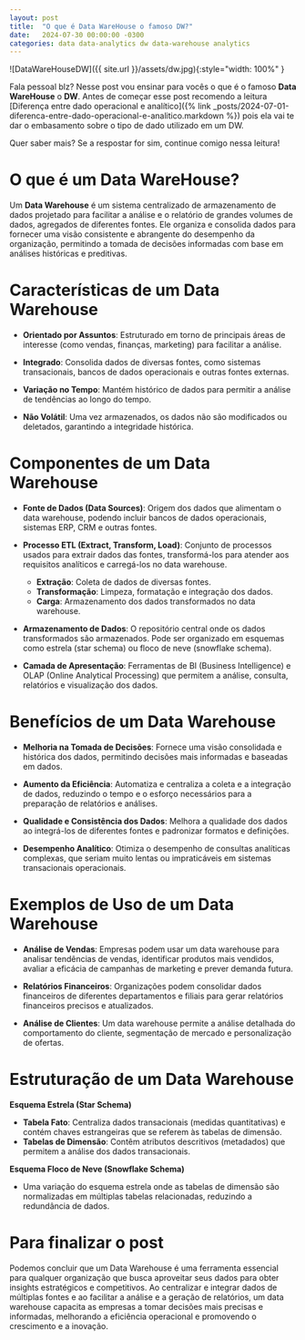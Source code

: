 ```yaml
---
layout: post
title:  "O que é Data WareHouse o famoso DW?"
date:   2024-07-30 00:00:00 -0300
categories: data data-analytics dw data-warehouse analytics
---
```


![DataWareHouseDW]({{ site.url }}/assets/dw.jpg){:style="width: 100%" }

Fala pessoal blz? Nesse post vou ensinar para vocês o que é o famoso __Data WareHouse__ o __DW__. Antes de começar esse post recomendo a leitura [Diferença entre dado operacional e analítico]({%  link _posts/2024-07-01-diferenca-entre-dado-operacional-e-analitico.markdown %}) pois ela vai te dar o embasamento sobre o tipo de dado utilizado em um DW.

Quer saber mais? Se a respostar for sim, continue comigo nessa leitura!

# O que é um Data WareHouse?

Um __Data Warehouse__ é um sistema centralizado de armazenamento de dados projetado para facilitar a análise e o relatório de grandes volumes de dados, agregados de diferentes fontes. Ele organiza e consolida dados para fornecer uma visão consistente e abrangente do desempenho da organização, permitindo a tomada de decisões informadas com base em análises históricas e preditivas.

# Características de um Data Warehouse

* __Orientado por Assuntos__: Estruturado em torno de principais áreas de interesse (como vendas, finanças, marketing) para facilitar a análise.

* __Integrado__: Consolida dados de diversas fontes, como sistemas transacionais, bancos de dados operacionais e outras fontes externas.

* __Variação no Tempo__: Mantém histórico de dados para permitir a análise de tendências ao longo do tempo.

* __Não Volátil__: Uma vez armazenados, os dados não são modificados ou deletados, garantindo a integridade histórica.

# Componentes de um Data Warehouse

* __Fonte de Dados (Data Sources)__: Origem dos dados que alimentam o data warehouse, podendo incluir bancos de dados operacionais, sistemas ERP, CRM e outras fontes.

* __Processo ETL (Extract, Transform, Load)__: Conjunto de processos usados para extrair dados das fontes, transformá-los para atender aos requisitos analíticos e carregá-los no data warehouse.
    * __Extração__: Coleta de dados de diversas fontes.
    * __Transformação__: Limpeza, formatação e integração dos dados.
    * __Carga__: Armazenamento dos dados transformados no data warehouse.

* __Armazenamento de Dados__: O repositório central onde os dados transformados são armazenados. Pode ser organizado em esquemas como estrela (star schema) ou floco de neve (snowflake schema).

* __Camada de Apresentação__: Ferramentas de BI (Business Intelligence) e OLAP (Online Analytical Processing) que permitem a análise, consulta, relatórios e visualização dos dados.

# Benefícios de um Data Warehouse

* __Melhoria na Tomada de Decisões__: Fornece uma visão consolidada e histórica dos dados, permitindo decisões mais informadas e baseadas em dados.

* __Aumento da Eficiência__: Automatiza e centraliza a coleta e a integração de dados, reduzindo o tempo e o esforço necessários para a preparação de relatórios e análises.

* __Qualidade e Consistência dos Dados__: Melhora a qualidade dos dados ao integrá-los de diferentes fontes e padronizar formatos e definições.

* __Desempenho Analítico__: Otimiza o desempenho de consultas analíticas complexas, que seriam muito lentas ou impraticáveis em sistemas transacionais operacionais.

# Exemplos de Uso de um Data Warehouse

* __Análise de Vendas__: Empresas podem usar um data warehouse para analisar tendências de vendas, identificar produtos mais vendidos, avaliar a eficácia de campanhas de marketing e prever demanda futura.

* __Relatórios Financeiros__: Organizações podem consolidar dados financeiros de diferentes departamentos e filiais para gerar relatórios financeiros precisos e atualizados.

* __Análise de Clientes__: Um data warehouse permite a análise detalhada do comportamento do cliente, segmentação de mercado e personalização de ofertas.

# Estruturação de um Data Warehouse

__Esquema Estrela (Star Schema)__
* __Tabela Fato__: Centraliza dados transacionais (medidas quantitativas) e contém chaves estrangeiras que se referem às tabelas de dimensão.
* __Tabelas de Dimensão__: Contêm atributos descritivos (metadados) que permitem a análise dos dados transacionais.

__Esquema Floco de Neve (Snowflake Schema)__
* Uma variação do esquema estrela onde as tabelas de dimensão são normalizadas em múltiplas tabelas relacionadas, reduzindo a redundância de dados.

# Para finalizar o post

Podemos concluir que um Data Warehouse é uma ferramenta essencial para qualquer organização que busca aproveitar seus dados para obter insights estratégicos e competitivos. Ao centralizar e integrar dados de múltiplas fontes e ao facilitar a análise e a geração de relatórios, um data warehouse capacita as empresas a tomar decisões mais precisas e informadas, melhorando a eficiência operacional e promovendo o crescimento e a inovação.

